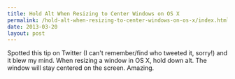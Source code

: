 ```yaml
---
title: Hold Alt When Resizing to Center Windows on OS X
permalink: /hold-alt-when-resizing-to-center-windows-on-os-x/index.html
date: 2013-03-20
layout: post
---
```


Spotted this tip on Twitter (I can't remember/find who tweeted it, sorry!) and it blew my mind. When resizing a window in OS X, hold down alt. The window will stay centered on the screen. Amazing.